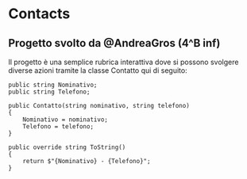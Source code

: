 # Contacts 
## Progetto svolto da @AndreaGros (4^B inf)
Il progetto è una semplice rubrica interattiva dove si possono svolgere diverse azioni tramite la classe Contatto qui di seguito:

```
public string Nominativo;
public string Telefono;

public Contatto(string nominativo, string telefono)
{
    Nominativo = nominativo;
    Telefono = telefono;
}

public override string ToString()
{
    return $"{Nominativo} - {Telefono}";
}
```